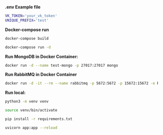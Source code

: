 **.env Example file**
```sh
VK_TOKEN='your_vk_token'
UNIQUE_PREFIX='test'
```


**Docker-compose run**

```sh
docker-compose build
```

```sh
docker-compose run -d
```

**Run MongoDB in Docker Container:**

```sh
docker run -d --name test-mongo -p 27017:27017 mongo
```

**Run RabbitMQ in Docker Container**
```sh
docker run -d -it --rm --name rabbitmq -p 5672:5672 -p 15672:15672 -e RABBITMQ_DEFAULT_USER=user -e RABBITMQ_DEFAULT_PASS=password rabbitmq:3.11-management
```

**Run local:**

```sh
python3 -m venv venv
```

```sh
source venv/bin/activate
```

```sh
pip install -r requirements.txt
```

```sh
uvicorn app:app --reload
```